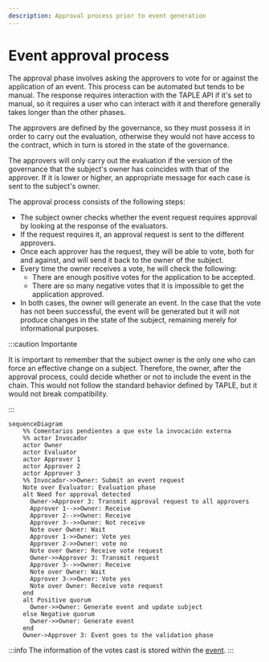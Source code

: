```yaml
---
description: Approval process prior to event generation
---
```


# Event approval process

The approval phase involves asking the approvers to vote for or against the application of an event. This process can be automated but tends to be manual. The response requires interaction with the TAPLE API if it's set to manual, so it requires a user who can interact with it and therefore generally takes longer than the other phases.

The approvers are defined by the governance, so they must possess it in order to carry out the evaluation, otherwise they would not have access to the contract, which in turn is stored in the state of the governance.

The approvers will only carry out the evaluation if the version of the governance that the subject's owner has coincides with that of the approver. If it is lower or higher, an appropriate message for each case is sent to the subject's owner.

The approval process consists of the following steps:

- The subject owner checks whether the event request requires approval by looking at the response of the evaluators.
- If the request requires it, an approval request is sent to the different approvers.
- Once each approver has the request, they will be able to vote, both for and against, and will send it back to the owner of the subject.
- Every time the owner receives a vote, he will check the following:
  - There are enough positive votes for the application to be accepted.
  - There are so many negative votes that it is impossible to get the application approved.
- In both cases, the owner will generate an event. In the case that the vote has not been successful, the event will be generated but it will not produce changes in the state of the subject, remaining merely for informational purposes.

:::caution Importante

It is important to remember that the subject owner is the only one who can force an effective change on a subject. Therefore, the owner, after the approval process, could decide whether or not to include the event in the chain. This would not follow the standard behavior defined by TAPLE, but it would not break compatibility.

:::

```mermaid
sequenceDiagram
    %% Comentarios pendientes a que este la invocación externa
    %% actor Invocador
    actor Owner
    actor Evaluator
    actor Approver 1
    actor Approver 2
    actor Approver 3
    %% Invocador->>Owner: Submit an event request
    Note over Evaluator: Evaluation phase
    alt Need for approval detected
      Owner->Approver 3: Transmit approval request to all approvers
      Approver 1-->>Owner: Receive
      Approver 2-->>Owner: Receive
      Approver 3-->>Owner: Not receive
      Note over Owner: Wait
      Approver 1->>Owner: Vote yes
      Approver 2->>Owner: vote no
      Note over Owner: Receive vote request
      Owner->>Approver 3: Transmit request
      Approver 3-->>Owner: Receive
      Note over Owner: Wait
      Approver 3->>Owner: Vote yes
      Note over Owner: Receive vote request
    end
    alt Positive quorum
      Owner->>Owner: Generate event and update subject
    else Negative quorum
      Owner->>Owner: Generate event
    end
    Owner->Approver 3: Event goes to the validation phase
```

:::info
The information of the votes cast is stored within the [event](./events.md).
:::
